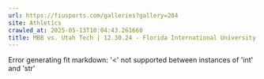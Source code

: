 ```yaml
---
url: https://fiusports.com/galleries?gallery=284
site: Athletics
crawled_at: 2025-05-13T10:04:43.261660
title: MBB vs. Utah Tech | 12.30.24 - Florida International University
---
```


Error generating fit markdown: '<' not supported between instances of 'int' and 'str'